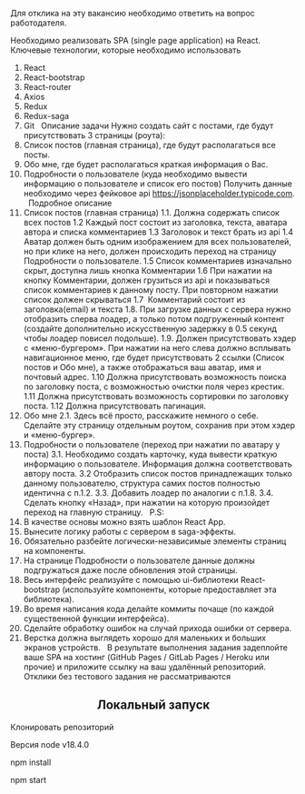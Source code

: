 Для отклика на эту вакансию необходимо ответить на вопрос работодателя.

Необходимо реализовать SPA (single page application) на React.
 
Ключевые технологии, которые необходимо использовать
1. React
2. React-bootstrap
3. React-router
4. Axios
5. Redux
6. Redux-saga
7. Git
 
Описание задачи
Нужно создать сайт с постами, где будут присутствовать 3 страницы (роута):
1. Список постов (главная страница), где будут располагаться все посты.
2. Обо мне, где будет располагаться краткая информация о Вас.
3. Подробности о пользователе (куда необходимо вывести информацию о пользователе и список его постов)
Получить данные необходимо через фейковое api https://jsonplaceholder.typicode.com.
 
Подробное описание
1. Список постов (главная страница)
1.1. Должна содержать список всех постов
1.2 Каждый пост состоит из заголовка, текста, аватара автора и списка комментариев
1.3 Заголовок и текст брать из api
1.4 Аватар должен быть одним изображением для всех пользователей, но при клике на него, должен происходить переход на страницу Подробности о пользователе.
1.5 Список комментариев изначально скрыт, доступна лишь кнопка Комментарии
1.6 При нажатии на кнопку Комментарии, должен грузиться из api и показываться список комментариев к данному посту. При повторном нажатии список должен скрываться
1.7  Комментарий состоит из заголовка(email) и текста
1.8. При загрузке данных с сервера нужно отобразить сперва лоадер, а только потом подгруженный контент (создайте дополнительно искусственную задержку в 0.5 секунд чтобы лоадер повисел подольше).
1.9. Должен присутствовать хэдер с «меню-бургером». При нажатии на него слева должно всплывать навигационное меню, где будет присутствовать 2 ссылки (Список постов и Обо мне), а также отображаться ваш аватар, имя и почтовый адрес.
1.10 Должна присутствовать возможность поиска по заголовку поста, с возможностью очистки поля через крестик.
1.11 Должна присутствовать возможность сортировки по заголовку поста.
1.12 Должна присутствовать пагинация.
2. Обо мне
2.1. Здесь всё просто, расскажите немного о себе. Сделайте эту страницу отдельным роутом, сохранив при этом хэдер и «меню-бургер».
3. Подробности о пользователе (переход при нажатии по аватару у поста)
3.1. Необходимо создать карточку, куда вывести краткую информацию о пользователе. Информация должна соответствовать автору поста.
3.2 Отобразить список постов принадлежащих только данному пользователю, структура самих постов полностью идентична с п.1.2.
3.3. Добавить лоадер по аналогии с п.1.8.
3.4. Сделать кнопку «Назад», при нажатии на которую произойдет переход на главную страницу.
 
P.S:
1. В качестве основы можно взять шаблон React App.
2. Вынесите логику работы с сервером в saga-эффекты.
3. Обязательно разбейте логически-независимые элементы страниц на компоненты.
4. На странице Подробности о пользователе данные должны подгружаться даже после обновления этой страницы.
5. Весь интерфейс реализуйте с помощью ui-библиотеки React-bootstrap (используйте компоненты, которые предоставляет эта библиотека).
6. Во время написания кода делайте коммиты почаще (по каждой существенной функции интерфейса).
7. Сделайте обработку ошибок на случай прихода ошибки от сервера.
8. Верстка должна выглядеть хорошо для маленьких и больших экранов устройств.
 
В результате выполнения задания задеплойте ваше SPA на хостинг (GitHub Pages / GitLab Pages / Heroku или прочие) и приложите ссылку на ваш удалённый репозиторий.
Отклики без тестового задания не рассматриваются

<h2 align='center'>Локальный запуск</h2>
<p>Клонировать репозиторий</p>
<p>Версия node v18.4.0</p>
<p>npm install</p>
<p>npm start</p>